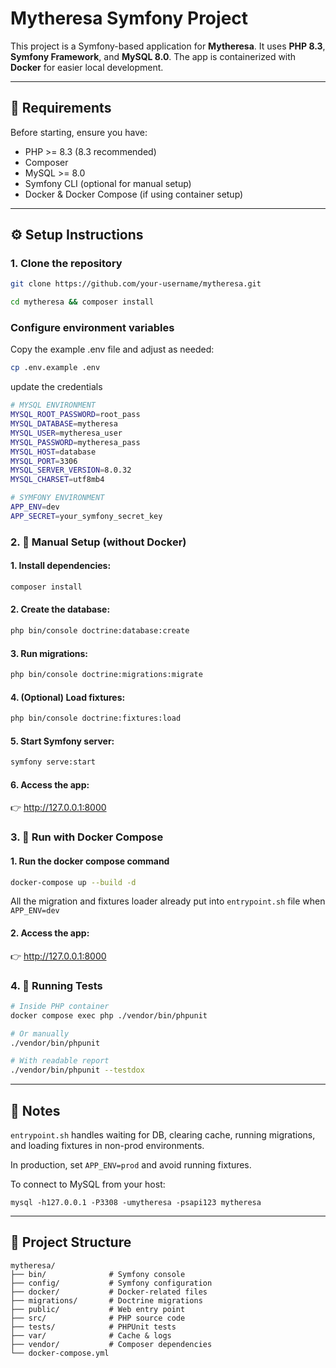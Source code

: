 # Mytheresa Symfony Project

This project is a Symfony-based application for **Mytheresa**.
It uses **PHP 8.3**, **Symfony Framework**, and **MySQL 8.0**.
The app is containerized with **Docker** for easier local development.

---

## 🚀 Requirements

Before starting, ensure you have:

- PHP >= 8.3 (8.3 recommended)
- Composer
- MySQL >= 8.0
- Symfony CLI (optional for manual setup)
- Docker & Docker Compose (if using container setup)

---

## ⚙️ Setup Instructions

### 1. Clone the repository
```bash
git clone https://github.com/your-username/mytheresa.git
```
```bash
cd mytheresa && composer install
```
### Configure environment variables
Copy the example .env file and adjust as needed:
```bash
cp .env.example .env
```
update the credentials
```bash
# MYSQL ENVIRONMENT
MYSQL_ROOT_PASSWORD=root_pass
MYSQL_DATABASE=mytheresa
MYSQL_USER=mytheresa_user
MYSQL_PASSWORD=mytheresa_pass
MYSQL_HOST=database
MYSQL_PORT=3306
MYSQL_SERVER_VERSION=8.0.32
MYSQL_CHARSET=utf8mb4

# SYMFONY ENVIRONMENT
APP_ENV=dev
APP_SECRET=your_symfony_secret_key
```

### 2. 🐘 Manual Setup (without Docker)
#### 1. Install dependencies:
```bash
composer install
```
#### 2. Create the database:
```bash
php bin/console doctrine:database:create
```
#### 3. Run migrations:
```bash
php bin/console doctrine:migrations:migrate
```
#### 4. (Optional) Load fixtures:
```bash
php bin/console doctrine:fixtures:load
```
#### 5. Start Symfony server:
```bash
symfony serve:start
```
#### 6. Access the app:
👉 http://127.0.0.1:8000

### 3. 🐳 Run with Docker Compose
#### 1. Run the docker compose command
```bash
docker-compose up --build -d
```
All the migration and fixtures loader already put into `entrypoint.sh` file when `APP_ENV=dev`

#### 2. Access the app:
👉 http://127.0.0.1:8000

### 4. 🧪 Running Tests
```bash
# Inside PHP container
docker compose exec php ./vendor/bin/phpunit

# Or manually
./vendor/bin/phpunit

# With readable report
./vendor/bin/phpunit --testdox
```

---

## 📝 Notes
`entrypoint.sh` handles waiting for DB, clearing cache, running migrations, and loading fixtures in non-prod environments.

In production, set `APP_ENV=prod` and avoid running fixtures.

To connect to MySQL from your host:
```
mysql -h127.0.0.1 -P3308 -umytheresa -psapi123 mytheresa
```

---

## 📂 Project Structure
```
mytheresa/
├── bin/              # Symfony console
├── config/           # Symfony configuration
├── docker/           # Docker-related files
├── migrations/       # Doctrine migrations
├── public/           # Web entry point
├── src/              # PHP source code
├── tests/            # PHPUnit tests
├── var/              # Cache & logs
├── vendor/           # Composer dependencies
└── docker-compose.yml
```
